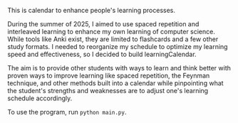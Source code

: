 This is calendar to enhance people's learning processes. 

During the summer of 2025, I aimed to use spaced repetition and interleaved learning to enhance my own learning of computer science. While tools like Anki exist, they are limited to flashcards and a few other study formats. I needed to reorganize my schedule to optimize my learning speed and effectiveness, so I decided to build learningCalendar.

The aim is to provide other students with ways to learn and think better with proven ways to improve learning like spaced repetition, the Feynman technique, and other methods built into a calendar while pinpointing what the student's strengths and weaknesses are to adjust one's learning schedule accordingly.

To use the program, run `python main.py`.

